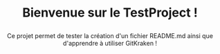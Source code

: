 # <p align="center">Bienvenue sur le TestProject !</p>

<p align="center">Ce projet permet de tester la création d'un fichier README.md ainsi que d'apprendre à utiliser GitKraken !</p>